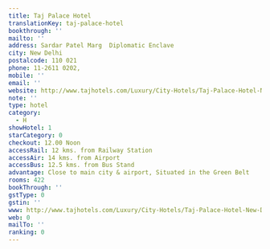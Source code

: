 ```yaml
---
title: Taj Palace Hotel
translationKey: taj-palace-hotel
bookthrough: ''
mailto: ''
address: Sardar Patel Marg  Diplomatic Enclave
city: New Delhi
postalcode: 110 021
phone: 11-2611 0202,
mobile: ''
email: ''
website: http://www.tajhotels.com/Luxury/City-Hotels/Taj-Palace-Hotel-New-Delhi
note: ''
type: hotel
category:
  - H
showHotel: 1
starCategory: 0
checkout: 12.00 Noon
accessRail: 12 kms. from Railway Station
accessAir: 14 kms. from Airport
accessBus: 12.5 kms. from Bus Stand
advantage: Close to main city & airport, Situated in the Green Belt
rooms: 422
bookThrough: ''
gstType: 0
gstin: ''
www: http://www.tajhotels.com/Luxury/City-Hotels/Taj-Palace-Hotel-New-Delhi
web: 0
mailTo: ''
ranking: 0
---
```







